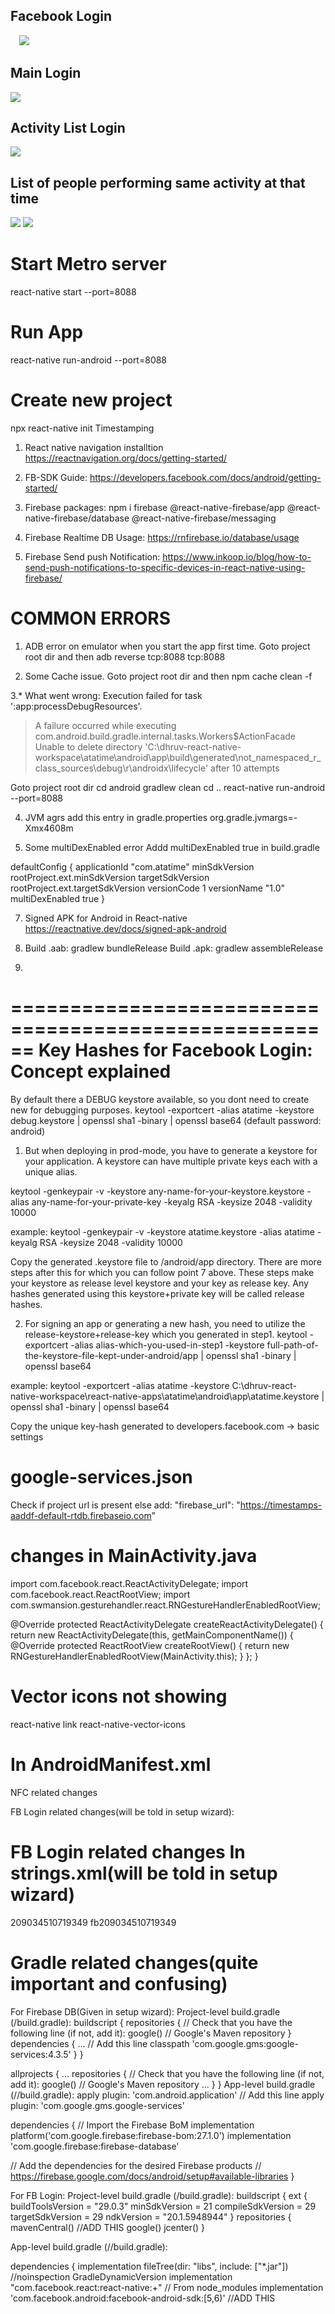 <h2>Facebook Login</h2>
<img src="screenshots/1.png" width="10em">
<img src="screenshots/2.png">

<h2>Main Login</h2>
<img src="screenshots/3.png"></img>

<h2>Activity List Login</h2>
<img src="screenshots/4.png"></img>

<h2>List of people performing same activity at that time</h2>
<img src="screenshots/5.png"></img>
<img src="screenshots/6.png"></img>

Start Metro server
=============================
react-native start --port=8088

Run App
==================
react-native run-android --port=8088

Create new project
========================================
npx react-native init Timestamping

1. React native navigation installtion
https://reactnavigation.org/docs/getting-started/

3. FB-SDK Guide:
https://developers.facebook.com/docs/android/getting-started/

4. Firebase packages:
npm i firebase @react-native-firebase/app @react-native-firebase/database @react-native-firebase/messaging

5. Firebase Realtime DB Usage:
https://rnfirebase.io/database/usage

6. Firebase Send push Notification:
https://www.inkoop.io/blog/how-to-send-push-notifications-to-specific-devices-in-react-native-using-firebase/



COMMON ERRORS
===================
1. ADB error on emulator when you start the app first time. Goto project root dir and then
adb reverse tcp:8088 tcp:8088

2. Some Cache issue. Goto project root dir and then
npm cache clean -f

3.* What went wrong:
Execution failed for task ':app:processDebugResources'.
> A failure occurred while executing com.android.build.gradle.internal.tasks.Workers$ActionFacade
   > Unable to delete directory 'C:\dhruv-react-native-workspace\atatime\android\app\build\generated\not_namespaced_r_class_sources\debug\r\androidx\lifecycle' after 10 attempts


Goto project root dir
cd android
gradlew clean
cd ..
react-native run-android  --port=8088


4. JVM agrs
add this entry in gradle.properties
org.gradle.jvmargs=-Xmx4608m

5. Some multiDexEnabled error
Addd multiDexEnabled true
in build.gradle

 defaultConfig {
        applicationId "com.atatime"
        minSdkVersion rootProject.ext.minSdkVersion
        targetSdkVersion rootProject.ext.targetSdkVersion
        versionCode 1
        versionName "1.0"
        multiDexEnabled true
    }

7. Signed APK for Android in React-native
https://reactnative.dev/docs/signed-apk-android

8. Build .aab: gradlew bundleRelease
Build .apk: gradlew assembleRelease

9. 
======================================================
Key Hashes for Facebook Login: Concept explained
======================================================
By default there a DEBUG keystore available, so you dont need to create new for debugging purposes.
keytool -exportcert -alias atatime -keystore debug.keystore | openssl sha1 -binary | openssl base64
(default password: android)

1. But when deploying in prod-mode, you have to generate a keystore for your application. A keystore can have multiple private keys each with a unique alias.

keytool -genkeypair -v -keystore any-name-for-your-keystore.keystore -alias any-name-for-your-private-key -keyalg RSA -keysize 2048 -validity 10000

example: 
keytool -genkeypair -v -keystore atatime.keystore -alias atatime -keyalg RSA -keysize 2048 -validity 10000

Copy the generated .keystore file to /android/app directory. There are more steps after this for which you can follow point 7 above. These steps make your keystore as release level keystore and your key as release key. Any hashes generated using this keystore+private key will be called release hashes.

2. For signing an app or generating a new hash, you need to utilize the release-keystore+release-key which you generated in step1.
keytool -exportcert -alias alias-which-you-used-in-step1 -keystore full-path-of-the-keystore-file-kept-under-android/app | openssl sha1 -binary | openssl base64
 
 example:
 keytool -exportcert -alias atatime -keystore C:\dhruv-react-native-workspace\react-native-apps\atatime\android\app\atatime.keystore | openssl sha1 -binary | openssl base64
 
 Copy the unique key-hash generated to developers.facebook.com -> basic settings



google-services.json
===========================
Check if project url is present else add:
"firebase_url": "https://timestamps-aaddf-default-rtdb.firebaseio.com"


changes in MainActivity.java
======================================
import com.facebook.react.ReactActivityDelegate;
import com.facebook.react.ReactRootView;
import com.swmansion.gesturehandler.react.RNGestureHandlerEnabledRootView;

@Override
  protected ReactActivityDelegate createReactActivityDelegate() {
    return new ReactActivityDelegate(this, getMainComponentName()) {
      @Override
      protected ReactRootView createRootView() {
       return new RNGestureHandlerEnabledRootView(MainActivity.this);
      }
    };
  }
  
  
Vector icons not showing
===================================
react-native link react-native-vector-icons
  
  
In AndroidManifest.xml
=================================
NFC related changes
<uses-permission android:name="android.permission.NFC" />
<intent-filter>
	<action android:name="android.intent.action.VIEW" />
	<category android:name="android.intent.category.DEFAULT" />
	<category android:name="android.intent.category.BROWSABLE" />
	<data android:scheme="timestamp" android:host="toggle"/>
</intent-filter>

<intent-filter>
	<action android:name="android.nfc.action.NDEF_DISCOVERED"/>
	<category android:name="android.intent.category.DEFAULT"/>
</intent-filter>

<intent-filter>
	<action android:name="android.nfc.action.TECH_DISCOVERED"/>
</intent-filter>


FB Login related changes(will be told in setup wizard):
<meta-data android:name="com.facebook.sdk.ApplicationId" android:value="@string/facebook_app_id"/>


FB Login related changes In strings.xml(will be told in setup wizard)
====================================
<string name="facebook_app_id">209034510719349</string>
<string name="fb_login_protocol_scheme">fb209034510719349</string>

Gradle related changes(quite important and confusing)
=========================================================
For Firebase DB(Given in setup wizard):
Project-level build.gradle (<project>/build.gradle):
buildscript {
  repositories {
    // Check that you have the following line (if not, add it):
    google()  // Google's Maven repository
  }
  dependencies {
    ...
    // Add this line
    classpath 'com.google.gms:google-services:4.3.5'
  }
}

allprojects {
  ...
  repositories {
    // Check that you have the following line (if not, add it):
    google()  // Google's Maven repository
    ...
  }
}
App-level build.gradle (<project>/<app-module>/build.gradle):
apply plugin: 'com.android.application'
// Add this line
apply plugin: 'com.google.gms.google-services'

dependencies {
  // Import the Firebase BoM
  implementation platform('com.google.firebase:firebase-bom:27.1.0')
    implementation 'com.google.firebase:firebase-database'

  // Add the dependencies for the desired Firebase products
  // https://firebase.google.com/docs/android/setup#available-libraries
}




For FB Login:
Project-level build.gradle (<project>/build.gradle):
buildscript {
    ext {
        buildToolsVersion = "29.0.3"
        minSdkVersion = 21
        compileSdkVersion = 29
        targetSdkVersion = 29
        ndkVersion = "20.1.5948944"
    }
    repositories {
        mavenCentral()			//ADD THIS
        google()
        jcenter()
    }

App-level build.gradle (<project>/<app-module>/build.gradle):

dependencies {
    implementation fileTree(dir: "libs", include: ["*.jar"])
    //noinspection GradleDynamicVersion
    implementation "com.facebook.react:react-native:+"  // From node_modules
    implementation 'com.facebook.android:facebook-android-sdk:[5,6)'			//ADD THIS
